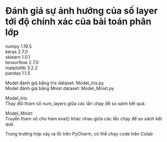 # Đánh giá sự ảnh hưởng của số layer tới độ chính xác của bài toán phân lớp

numpy 1.19.5<br/>
keras 2.7.0<br/>
sklearn 1.0.1<br/>
tensorflow 2.7.0<br/>
matplotlib 3.2.2<br/>
pandas 1.1.5<br/>

Model đánh giá bằng Iris dataset: Model_Iris.py<br/>
Model đánh giá bằng Mnist dataset: Model_Mnist.py<br/>

Model_Iris:<br/>
Thay đổi tham số num_layers giữa các lần chạy để so sánh kết quả.<br/>

Model_Mnist:<br/>
Truyền tham số cho hàm eval() khác nhau giữa các lần chạy để so sánh kết quả.<br/>

Trong trường hợp xảy ra lỗi trên PyCharm, có thể chạy code trên Colab
